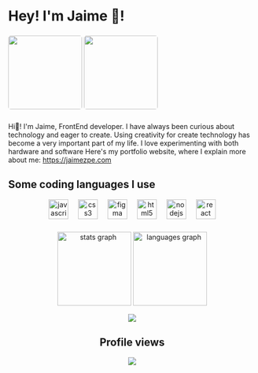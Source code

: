 # Hey! I'm Jaime 👋!


###
<a href="mailto:info@jaimezpe.com"><img src="https://github.com/user-attachments/assets/635fc5cc-e711-45a1-b955-d0f643c25a22" style="width: 150px; border-radius: 5px;"></a>
<a href="mailto:https://bento.me/jaimezpe"><img src="https://github.com/user-attachments/assets/f00bcc08-8364-482d-a25d-d337461c03d9" style="width: 150px; border-radius: 5px;"></a>


###

Hi👋! I'm Jaime, FrontEnd developer. I have always been curious about technology and eager to create. Using creativity for create technology has become a very important part of my life. I love experimenting with both hardware and software
Here's my portfolio website, where I explain more about me: https://jaimezpe.com



###


###



###


## Some coding languages I use
<div align="center">
  <img src="https://cdn.jsdelivr.net/gh/devicons/devicon/icons/javascript/javascript-original.svg" height="40" alt="javascript logo"  />
  <img width="12" />
  <img src="https://cdn.jsdelivr.net/gh/devicons/devicon/icons/css3/css3-original.svg" height="40" alt="css3 logo"  />
  <img width="12" />
  <img src="https://cdn.jsdelivr.net/gh/devicons/devicon/icons/figma/figma-original.svg" height="40" alt="figma logo"  />
  <img width="12" />
  <img src="https://cdn.jsdelivr.net/gh/devicons/devicon/icons/html5/html5-original.svg" height="40" alt="html5 logo"  />
  <img width="12" />
  <img src="https://cdn.jsdelivr.net/gh/devicons/devicon/icons/nodejs/nodejs-original.svg" height="40" alt="nodejs logo"  />
  <img width="12" />
  <img src="https://github.com/user-attachments/assets/3ed6f23f-35b3-40c3-9d13-96e7516cdfc5" height="40" alt="react logo"  />


###


  <img src="https://github-readme-stats.vercel.app/api?username=jaimezpe&hide_title=false&hide_rank=false&show_icons=true&include_all_commits=true&count_private=true&disable_animations=false&theme=dracula&locale=en&hide_border=false" height="150" alt="stats graph"  />
  <img src="https://github-readme-stats.vercel.app/api/top-langs?username=jaimezpe&locale=en&hide_title=false&layout=compact&card_width=320&langs_count=5&theme=dracula&hide_border=false" height="150" alt="languages graph"  />


![](https://visitcount.itsvg.in/api?id=jaimezpe&label=Profile%20Views&color=0&icon=2&pretty=true)

</div>

<div align="center">
  <h2>Profile views</h2>
  <img src="https://profile-counter.glitch.me/jaimezpe/count.svg?"  />
</div>
